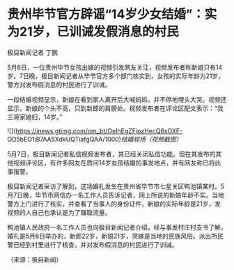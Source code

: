 # 贵州毕节官方辟谣“14岁少女结婚”：实为21岁，已训诫发假消息的村民

极目新闻记者 丁鹏

5月6日，一位贵州毕节女孩出嫁的视频引发网友关注，视频发布者称新娘只有14岁。7日晚，极目新闻记者从毕节官方多个部门核实到，女孩的实际年龄为21岁，警方对发布假消息的村民进行了训诫。

一段结婚视频显示，新娘在看到家人离开后大喊妈妈，并不停地埋头大哭。视频还显示，新娘的个头不高，只到新郎的肩膀处。视频发布者在评论区配文表示：“我三哥家媳妇，14岁。”

![](https://inews.gtimg.com/om_bt/OeIhEgZFipzHecQ6sOXF-
OD5bEO1iB7AA5XdkUQTiafgQAA/1000)_结婚现场（视频截图）_

5月7日，极目新闻记者私信视频发布者，其已经关闭私信功能。但在其发布的其他视频评论区，有许多网友在质问14岁女孩结婚的事发地点，并有网友称已将此事报警。

极目新闻记者采访了解到，这场婚礼发生在贵州省毕节市七星关区鸭池镇某村。5月7日晚，毕节市网信办一名工作人员告诉记者，网上所说的新娘年龄不实。当地警方上门进行了核实，并查看了当事人的身份证件，新娘的实际年龄是21岁，发视频的人自己也承认是为了赚取流量。

鸭池镇人民政府一名工作人员也向极目新闻记者介绍，经与事发村庄村支书了解，婚礼是5月6日举办的，新郎22岁，新娘21岁，哭嫁是当地的民族风俗。派出所民警已经到村里进行了核查，并对发布假消息的村民进行了训诫。

（来源：极目新闻）

